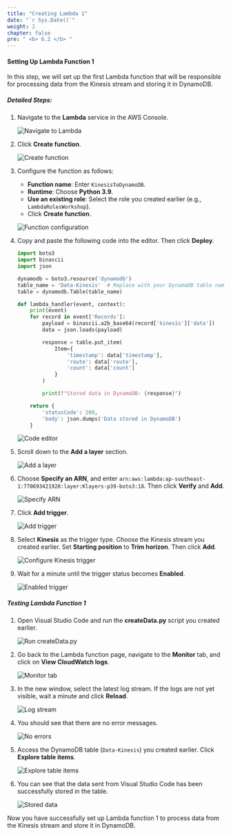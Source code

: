 ```yaml
---
title: "Creating Lambda 1"
date: "`r Sys.Date()`"
weight: 2
chapter: false
pre: " <b> 6.2 </b> "
---
```


#### Setting Up Lambda Function 1

In this step, we will set up the first Lambda function that will be responsible for processing data from the Kinesis stream and storing it in DynamoDB.

##### Detailed Steps:

1. Navigate to the **Lambda** service in the AWS Console.

   ![Navigate to Lambda](/images/6-Lambda/1/img-55.png)

2. Click **Create function**.

   ![Create function](/images/6-Lambda/1/img-54.png)

3. Configure the function as follows:
   - **Function name**: Enter `KinesisToDynamoDB`.
   - **Runtime**: Choose **Python 3.9**.
   - **Use an existing role**: Select the role you created earlier (e.g., `LambdaRolesWorkshop`).
   - Click **Create function**.

   ![Function configuration](/images/6-Lambda/1/img-53.png)

4. Copy and paste the following code into the editor. Then click **Deploy**.
   
   ```python
   import boto3
   import binascii
   import json

   dynamodb = boto3.resource('dynamodb')
   table_name = 'Data-Kinesis'  # Replace with your DynamoDB table name
   table = dynamodb.Table(table_name)

   def lambda_handler(event, context):
       print(event)
       for record in event['Records']:
           payload = binascii.a2b_base64(record['kinesis']['data'])
           data = json.loads(payload)

           response = table.put_item(
               Item={
                   'timestamp': data['timestamp'],
                   'route': data['route'],
                   'count': data['count']
               }
           )

           print(f"Stored data in DynamoDB: {response}")

       return {
           'statusCode': 200,
           'body': json.dumps('Data stored in DynamoDB')
       }
   ```
   
   ![Code editor](/images/6-Lambda/1/img-52.png)

5. Scroll down to the **Add a layer** section.

   ![Add a layer](/images/6-Lambda/1/img-51.png)

6. Choose **Specify an ARN**, and enter `arn:aws:lambda:ap-southeast-1:770693421928:layer:Klayers-p39-boto3:18`. Then click **Verify** and **Add**.

   ![Specify ARN](/images/6-Lambda/1/img-50.png)

7. Click **Add trigger**.

   ![Add trigger](/images/6-Lambda/1/img-49.png)

8. Select **Kinesis** as the trigger type. Choose the Kinesis stream you created earlier. Set **Starting position** to **Trim horizon**. Then click **Add**.

   ![Configure Kinesis trigger](/images/6-Lambda/1/img-47.png)

9. Wait for a minute until the trigger status becomes **Enabled**.

   ![Enabled trigger](/images/6-Lambda/1/img-46.png)

##### Testing Lambda Function 1

1. Open Visual Studio Code and run the **createData.py** script you created earlier.

   ![Run createData.py](/images/6-Lambda/1/img-45.png)

2. Go back to the Lambda function page, navigate to the **Monitor** tab, and click on **View CloudWatch logs**.

   ![Monitor tab](/images/6-Lambda/1/img-44.png)

3. In the new window, select the latest log stream. If the logs are not yet visible, wait a minute and click **Reload**.

   ![Log stream](/images/6-Lambda/1/img-43.png)

4. You should see that there are no error messages.

   ![No errors](/images/6-Lambda/1/img-42.png)

5. Access the DynamoDB table (`Data-Kinesis`) you created earlier. Click **Explore table items**.

   ![Explore table items](/images/6-Lambda/1/img-41.png)

6. You can see that the data sent from Visual Studio Code has been successfully stored in the table.

   ![Stored data](/images/6-Lambda/1/img-39.png)

Now you have successfully set up Lambda function 1 to process data from the Kinesis stream and store it in DynamoDB.
